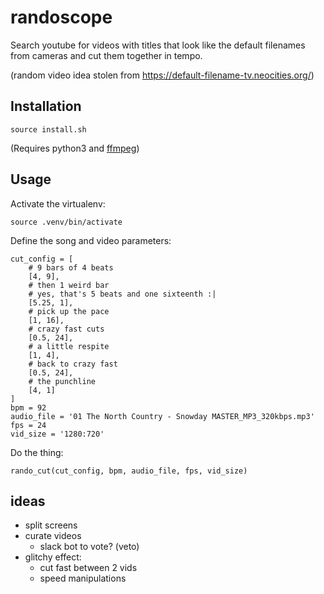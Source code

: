 # randoscope

Search youtube for videos with titles that look like the default filenames from cameras and cut them together in tempo.

(random video idea stolen from https://default-filename-tv.neocities.org/)

## Installation

```
source install.sh
```

(Requires python3 and [ffmpeg](https://ffmpeg.org/))

## Usage

Activate the virtualenv:

```
source .venv/bin/activate
```

Define the song and video parameters:

```
cut_config = [
    # 9 bars of 4 beats
    [4, 9],
    # then 1 weird bar
    # yes, that's 5 beats and one sixteenth :|
    [5.25, 1],
    # pick up the pace
    [1, 16],
    # crazy fast cuts
    [0.5, 24],
    # a little respite
    [1, 4],
    # back to crazy fast
    [0.5, 24],
    # the punchline
    [4, 1]
]
bpm = 92
audio_file = '01 The North Country - Snowday MASTER_MP3_320kbps.mp3'
fps = 24
vid_size = '1280:720'
```

Do the thing:

```
rando_cut(cut_config, bpm, audio_file, fps, vid_size)
```

## ideas

- split screens
- curate videos
    - slack bot to vote? (veto)
- glitchy effect:
    - cut fast between 2 vids
    - speed manipulations
